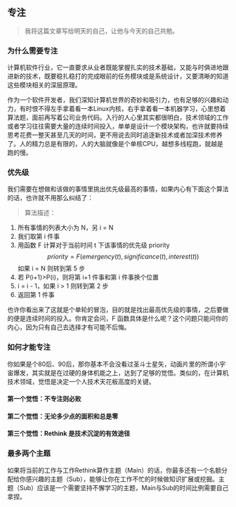 ## 专注

> 我将这篇文章写给明天的自己，让他与今天的自己共勉。

### 为什么需要专注

计算机软件行业，它一直要求从业者既能掌握扎实的技术基础，又能与时俱进地跟进新的技术，既要稳扎稳打的完成眼前的任务模块或是系统设计，又要清晰的知道这些模块相关的深层原理。

作为一个软件开发者，我们深知计算机世界的奇妙和吸引力，也有足够的兴趣和动力，有时恨不得左手拿着看一本Linux内核，右手拿着看一本机器学习，心里想着算法题，面前再写着公司业务代码。入行的人心里其实都很明白，技术领域的工作或者学习往往需要大量的连续时间投入，单单是设计一个模块架构，也许就要持续思考花费一整天甚至几天的时间，更不用说去同时追逐新技术或者加深技术修养了。人的精力总是有限的，人的大脑就像是个单核CPU，越想多线程跑，就越是跑的慢。

### 优先级

我们需要在想做和该做的事情里挑出优先级最高的事情，如果内心有下面这个算法的话，也许就不用那么纠结了：

> 算法描述：
1. 所有事情的列表大小为 N，另 i = N
2. 我们取第 i 件事
3. 用函数 F 计算对于当前时间 t 下该事情的优先级 priority
$$
priority=F(emergency(t),significance(t),interest(t))
$$
如果 i = N 则转到第 5 步
4. 若 P(i+1)>P(i)，则将第 i+1 件事和第 i 件事换个位置
5. i = i - 1，如果 i > 1 则转到第 2 步
6. 返回第 1 件事

也许你看出来了这就是个单轮的冒泡，目的就是找出最高优先级的事情，之后要做的便是连续时间的投入。你肯定会问，F 函数具体是什么呢？这个问题只能问你的内心，因为只有自己去选择才有可能不后悔。

### 如何才能专注

你如果是个80后、90后，那你基本不会没看过圣斗士星矢，动画片里的所谓小宇宙爆发，其实就是在过硬的身体机能之上，达到了足够的觉悟。类似的，在计算机技术领域，觉悟是决定一个人技术天花板高度的关键。

#### 第一个觉悟：不专注则必败
#### 第二个觉悟：无论多少点的面积和总是零
#### 第三个觉悟：Rethink 是技术沉淀的有效途径

### 最多两个主题

如果将当前的工作与工作Rethink算作主题（Main）的话，你最多还有一个名额分配给你感兴趣的主题（Sub），能够让你在工作不忙的时候做知识扩展或挖掘。主题（Sub）应该是一个需要坚持不懈学习的主题，Main与Sub的时间比例需要自己拿捏。



